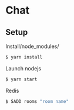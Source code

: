 # Chat

## Setup

Install/node_modules/

```bash
$ yarn install
```

Launch nodejs
```bash
$ yarn start
```

Redis
```bash
$ SADD rooms "room name"
```